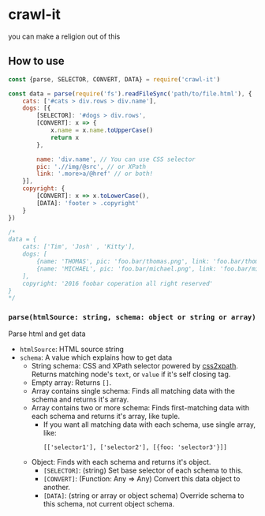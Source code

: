 # crawl-it
you can make a religion out of this

## How to use
```javascript
const {parse, SELECTOR, CONVERT, DATA} = require('crawl-it')

const data = parse(require('fs').readFileSync('path/to/file.html'), {
    cats: ['#cats > div.rows > div.name'],
    dogs: [{
        [SELECTOR]: '#dogs > div.rows',
        [CONVERT]: x => {
            x.name = x.name.toUpperCase()
            return x
        },

        name: 'div.name', // You can use CSS selector
        pic: './/img/@src', // or XPath
        link: '.more>a/@href' // or both!
    }],
    copyright: {
        [CONVERT]: x => x.toLowerCase(),
        [DATA]: 'footer > .copyright'
    }
})

/*
data = {
    cats: ['Tim', 'Josh' , 'Kitty'],
    dogs: [
        {name: 'THOMAS', pic: 'foo.bar/thomas.png', link: 'foo.bar/thomas'},
        {name: 'MICHAEL', pic: 'foo.bar/michael.png', link: 'foo.bar/michael'}
    ],
    copyright: '2016 foobar coperation all right reserved'
}
*/
```

### `parse(htmlSource: string, schema: object or string or array)`
Parse html and get data

- `htmlSource`: HTML source string
- `schema`: A value which explains how to get data
  - String schema: CSS and XPath selector powered by [css2xpath](https://github.com/css2xpath/css2xpath).
                   Returns matching node's `text`, or `value` if it's self closing tag.
  - Empty array: Returns `[]`.
  - Array contains single schema: Finds all matching data with the schema and returns it's array.
  - Array contains two or more schema: Finds first-matching data with each schema and returns it's array, like tuple.
    - If you want all matching data with each schema, use single array, like:
        ```
        [['selector1'], ['selector2'], [{foo: 'selector3'}]]
        ```
  - Object: Finds with each schema and returns it's object.
    - `[SELECTOR]`: (string) Set base selector of each schema to this.
    - `[CONVERT]`: (Function: Any => Any) Convert this data object to another.
    - `[DATA]`: (string or array or object schema) Override schema to this schema, not current object schema.

